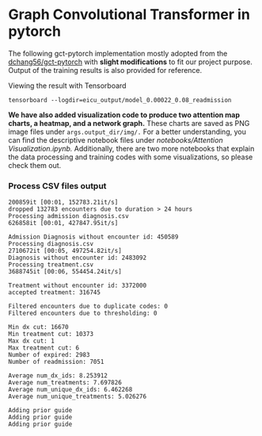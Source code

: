 # Graph Convolutional Transformer in pytorch

The following gct-pytorch implementation mostly adopted from the [dchang56/gct-pytorch](https://github.com/dchang56/gct-pytorch) with **slight modifications** to fit our project purpose. Output of the training results is also provided for reference.

Viewing the result with Tensorboard
```shell
tensorboard --logdir=eicu_output/model_0.00022_0.08_readmission
```

**We have also added visualization code to produce two attention map charts, a heatmap, and a network graph.**
These charts are saved as PNG image files under ```args.output_dir/img/.```
For a better understanding, you can find the descriptive notebook files under *notebooks/Attention Visualization.ipynb.*
Additionally, there are two more notebooks that explain the data processing and training codes with some visualizations, so please check them out.

### Process CSV files output

```shell
200859it [00:01, 152783.21it/s]
dropped 132783 encounters due to duration > 24 hours
Processing admission diagnosis.csv
626858it [00:01, 427847.95it/s]

Admission Diagnosis without encounter id: 450589
Processing diagnosis.csv
2710672it [00:05, 497254.82it/s]
Diagnosis without encounter id: 2483092
Processing treatment.csv
3688745it [00:06, 554454.24it/s]

Treatment without encounter id: 3372000
accepted treatment: 316745

Filtered encounters due to duplicate codes: 0
Filtered encounters due to thresholding: 0

Min dx cut: 16670
Min treatment cut: 10373
Max dx cut: 1
Max treatment cut: 6
Number of expired: 2983
Number of readmission: 7051

Average num_dx_ids: 8.253912
Average num_treatments: 7.697826
Average num_unique_dx_ids: 6.462268
Average num_unique_treatments: 5.026276

Adding prior guide
Adding prior guide
Adding prior guide


```